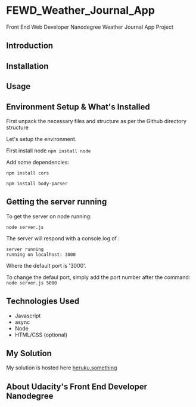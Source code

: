 # FEWD_Weather_Journal_App
Front End Web Developer Nanodegree Weather Journal App Project


## Introduction 

## Installation

## Usage


## Environment Setup & What's Installed
First unpack the necessary files and structure as per the Github directory structure

Let's setup the environment. 

First install node
`npm install node`

Add some dependencies: 

`npm install cors`

`npm install body-parser`



## Getting the server running
To get the server on node running:

`node server.js`

The server will respond with a console.log of : 
```
server running
running on localhost: 3000
```
Where the default port is '3000'.

To change the defaul port, simply add the port number after the command: 
`node server.js 5000`

## Technologies Used
- Javascript
- async 
- Node 
- HTML/CSS  (optional)



## My Solution
My solution is hosted here [heruku.something](https://)


## About Udacity's Front End Developer Nanodegree

